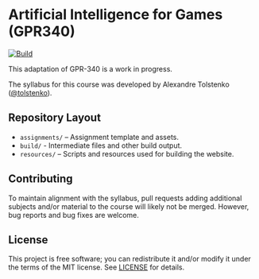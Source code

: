 # Artificial Intelligence for Games (GPR340)

[![Build](/../../actions/workflows/main.yml/badge.svg)](/../../actions/workflows/main.yml)

This adaptation of GPR-340 is a work in progress.

The syllabus for this course was developed by Alexandre Tolstenko ([@tolstenko](https://github.com/tolstenko)).


## Repository Layout

*   `assignments/` – Assignment template and assets.
*   `build/` - Intermediate files and other build output. 
*   `resources/` – Scripts and resources used for building the website.


## Contributing

To maintain alignment with the syllabus, pull requests adding additional subjects and/or material to the course will likely not be merged. However, bug reports and bug fixes are welcome.


## License

This project is free software; you can redistribute it and/or modify it under the terms of the MIT license.
See [LICENSE](LICENSE) for details.